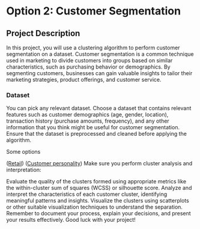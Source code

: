 # Option 2: Customer Segmentation 
## Project Description

In this project, you will use a clustering algorithm to perform customer segmentation on a dataset. Customer segmentation is a common technique used in marketing to divide customers into groups based on similar characteristics, such as purchasing behavior or demographics. By segmenting customers, businesses can gain valuable insights to tailor their marketing strategies, product offerings, and customer service.

### Dataset
You can pick any relevant dataset. Choose a dataset that contains relevant features such as customer demographics (age, gender, location), transaction history (purchase amounts, frequency), and any other information that you think might be useful for customer segmentation. Ensure that the dataset is preprocessed and cleaned before applying the algorithm.

Some options

([Retail](https://www.kaggle.com/datasets/yasserh/customer-segmentation-dataset))
([Customer personality](https://www.kaggle.com/datasets/imakash3011/customer-personality-analysis))
Make sure you perform cluster analysis and interpretation:

Evaluate the quality of the clusters formed using appropriate metrics like the within-cluster sum of squares (WCSS) or silhouette score.
Analyze and interpret the characteristics of each customer cluster, identifying meaningful patterns and insights.
Visualize the clusters using scatterplots or other suitable visualization techniques to understand the separation.
Remember to document your process, explain your decisions, and present your results effectively. Good luck with your project!

 
